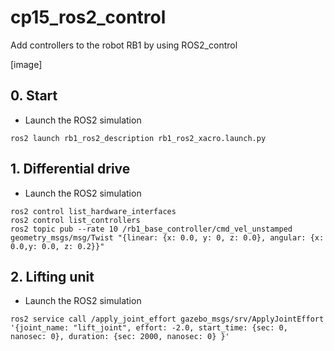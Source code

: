 # cp15_ros2_control
Add controllers to the robot RB1 by using ROS2_control

[image]

## 0. Start
+ Launch the ROS2 simulation
```
ros2 launch rb1_ros2_description rb1_ros2_xacro.launch.py
```

## 1. Differential drive
+ Launch the ROS2 simulation
```
ros2 control list_hardware_interfaces
ros2 control list_controllers
ros2 topic pub --rate 10 /rb1_base_controller/cmd_vel_unstamped geometry_msgs/msg/Twist "{linear: {x: 0.0, y: 0, z: 0.0}, angular: {x: 0.0,y: 0.0, z: 0.2}}"
```

## 2. Lifting unit
+ Launch the ROS2 simulation
```
ros2 service call /apply_joint_effort gazebo_msgs/srv/ApplyJointEffort '{joint_name: "lift_joint", effort: -2.0, start_time: {sec: 0, nanosec: 0}, duration: {sec: 2000, nanosec: 0} }'
```